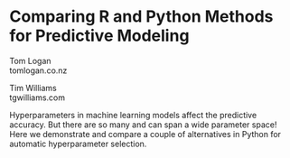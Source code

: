 # Comparing R and Python Methods for Predictive Modeling
Tom Logan  
tomlogan.co.nz

Tim Williams  
tgwilliams.com

Hyperparameters in machine learning models affect the predictive accuracy. But there are so many and can span a wide parameter space! Here we demonstrate and compare a couple of alternatives in Python for automatic hyperparameter selection.
